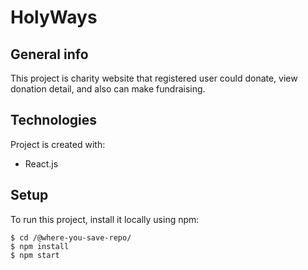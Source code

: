 # HolyWays

## General info
This project is charity website that registered user could donate, view donation detail, and also can make fundraising.
	
## Technologies
Project is created with:
* React.js
	
## Setup
To run this project, install it locally using npm:
```
$ cd /@where-you-save-repo/
$ npm install
$ npm start
```
